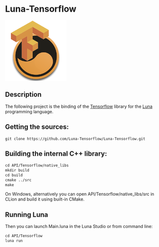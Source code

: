 # Luna-Tensorflow

![](API/Tensorflow/logo.png)

## Description 

The following project is the binding of the <a href="https://www.tensorflow.org/">Tensorflow</a> library for the 
<a href="https://www.luna-lang.org/">Luna</a> programming language. 

## Getting the sources:
```
git clone https://github.com/Luna-Tensorflow/Luna-Tensorflow.git
```

## Building the internal C++ library:
```
cd API/Tensorflow/native_libs
mkdir build
cd build
cmake ../src
make
```
On Windows, alternatively you can open API/Tensorflow/native_libs/src in CLion and build it using built-in CMake.

## Running Luna
Then you can launch Main.luna in the Luna Studio or from command line:
```
cd API/Tensorflow
luna run
```

